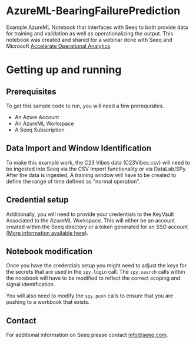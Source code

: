 # AzureML-BearingFailurePrediction
Example AzureML Notebook that interfaces with Seeq to both provide data for training and validation as well as operationalizing the output. This notebook was created and shared for a webinar done with Seeq and Microsoft [Accelerate Operational Analytics](https://info.seeq.com/microsoft-azure-webinar-download). 

# Getting up and running

## Prerequisites

To get this sample code to run, you will need a few prerequisites.

* An Azure Account
* An AzureML Workspace
* A Seeq Subscription

## Data Import and Window Identification

To make this example work, the C23 Vibes data (C23Vibes.csv) will need to be ingested into Seeq via the CSV Import functionality or via DataLab/SPy. After the data is ingested, A training window will have to be created to define the range of time defined as "normal operation".

## Credential setup
Additionally, you will need to provide your credentials to the KeyVault Associated to the AzureML Workspace. This will either be an account created within the Seeq directory or a token generated for an SSO account [(More information available here)](https://seeq.atlassian.net/wiki/spaces/KB/pages/740721558/Access+Keys). 

## Notebook modification

Once you have the credentials setup you might need to adjust the keys for the secrets that are used in the `spy.login` call. The `spy.search` calls within the notebook will have to be modified to reflect the correct scoping and signal identification.

You will also need to modify the `spy.push` calls to ensure that you are pushing to a workbook that exists.

## Contact

For additional information on Seeq please contact info@seeq.com.
